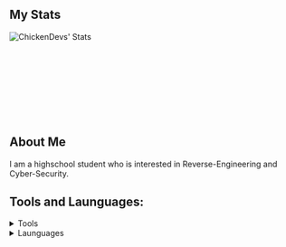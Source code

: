 ## My Stats
<img align="left" alt="ChickenDevs' Stats" src="https://github-readme-stats.vercel.app/api?username=KKB6202&count_private=true&show_icons=true&theme=radical">
<br><br><br><br><br><br><br><br><br>

## About Me
  I am a highschool student who is interested in Reverse-Engineering and Cyber-Security.


## Tools and Launguages:

  <details>
    <summary>Tools</summary>
    
    - Visual Studio 
    
    - Visual Studio Code

    - Replit

    
    
  </details>

  <details>
    <summary>Launguages</summary>
    
    - C++

    - Python

    - HTML,CSS

    - Javascript
  
  </details>
